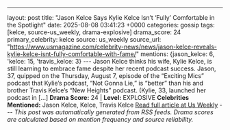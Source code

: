 ---
layout: post
title: "Jason Kelce Says Kylie Kelce Isn’t ‘Fully’ Comfortable in the Spotlight"
date: 2025-08-08 03:41:23 +0000
categories: gossip
tags: [kelce, source-us_weekly, drama-explosive]
drama_score: 24
primary_celebrity: kelce
source: us_weekly
source_url: "https://www.usmagazine.com/celebrity-news/news/jason-kelce-reveals-kylie-kelce-isnt-fully-comfortable-with-fame/"
mentions: {jason_kelce: 6, 'kelce: 15, 'travis_kelce: 3} --- Jason Kelce thinks his wife, Kylie Kelce, is still learning to embrace fame despite her recent podcast success. Jason, 37, quipped on the Thursday, August 7, episode of the “Exciting Mics” podcast that Kylie’s podcast, “Not Gonna Lie,” is “better” than his and brother Travis Kelce’s “New Heights” podcast. (Kylie, 33, launched her podcast in […] **Drama Score:** 24 | **Level:** EXPLOSIVE **Celebrities Mentioned:** Jason Kelce, Kelce, Travis Kelce [Read full article at Us Weekly](https://www.usmagazine.com/celebrity-news/news/jason-kelce-reveals-kylie-kelce-isnt-fully-comfortable-with-fame/) --- *This post was automatically generated from RSS feeds. Drama scores are calculated based on mention frequency and source reliability.*
